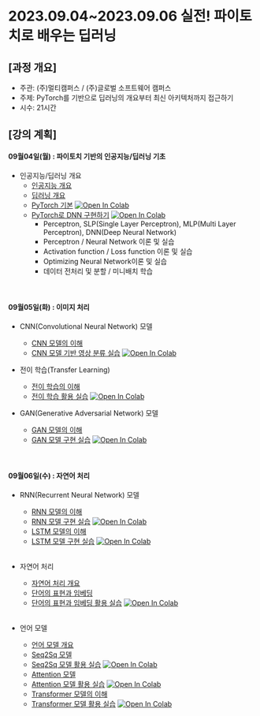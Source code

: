 # 2023.09.04\~2023.09.06 실전! 파이토치로 배우는 딥러닝

## \[과정 개요]

* 주관: (주)멀티캠퍼스 / (주)글로벌 소프트웨어 캠퍼스
* 주제: PyTorch를 기반으로 딥러닝의 개요부터 최신 아키텍처까지 접근하기
* 시수: 21시간

## \[강의 계획]

#### 09월04일(월) : 파이토치 기반의 인공지능/딥러닝 기초

* 인공지능/딥러닝 개요
  * [인공지능 개요](../LectureFiles/pdf/AI01_AI개요.pdf)
  * [딥러닝 개요](../LectureFiles/pdf/DL01_딥러닝개요.pdf)
  * [PyTorch 기본](../LectureFiles/src/DL003_PyTorch.ipynb) [![Open In Colab](https://colab.research.google.com/assets/colab-badge.svg)](https://colab.research.google.com/github/aidalabs/Lectures/blob/main/LectureFiles/src/DL003_PyTorch.ipynb)
  * [PyTorch로 DNN 구현하기](../LectureFiles/src/DL004_PyTorch_DNN.ipynb) [![Open In Colab](https://colab.research.google.com/assets/colab-badge.svg)](https://colab.research.google.com/github/aidalabs/Lectures/blob/main/LectureFiles/src/DL004_PyTorch_DNN.ipynb)
    * Perceptron, SLP(Single Layer Perceptron), MLP(Multi Layer Perceptron), DNN(Deep Neural Network)
    * Perceptron / Neural Network 이론 및 실습
    * Activation function / Loss function 이론 및 실습
    * Optimizing Neural Network이론 및 실습
    * 데이터 전처리 및 분할 / 미니배치 학습
  <br/>
  <br/>
#### 09월05일(화) : 이미지 처리

* CNN(Convolutional Neural Network) 모델
  * [CNN 모델의 이해](../LectureFiles/pdf/DL02_CNN모델개요.pdf)
  * [CNN 모델 기반 영상 분류 실습](../LectureFiles/src/DL005_CNN_ImageClassificaton.ipynb) [![Open In Colab](https://colab.research.google.com/assets/colab-badge.svg)](https://colab.research.google.com/github/aidalabs/Lectures/blob/main/LectureFiles/src/DL005_CNN_ImageClassificaton.ipynb)
* 전이 학습(Transfer Learning)
  * [전이 학습의 이해](../LectureFiles/pdf/DL02_CNN모델개요.pdf)
  * [전이 학습 활용 실습](../LectureFiles/src/DL005_CNN_ImageClassificaton.ipynb) [![Open In Colab](https://colab.research.google.com/assets/colab-badge.svg)](https://colab.research.google.com/github/aidalabs/Lectures/blob/main/LectureFiles/src/DL005_CNN_ImageClassificaton.ipynb)
* GAN(Generative Adversarial Network) 모델
  * [GAN 모델의 이해](../LectureFiles/pdf/DL02_CNN모델개요.pdf)
  * [GAN 모델 구현 실습](../LectureFiles/src/DL005_CNN_ImageClassificaton.ipynb) [![Open In Colab](https://colab.research.google.com/assets/colab-badge.svg)](https://colab.research.google.com/github/aidalabs/Lectures/blob/main/LectureFiles/src/DL005_CNN_ImageClassificaton.ipynb)

  <br/>
  <br/>
#### 09월06일(수) : 자연어 처리

* RNN(Recurrent Neural Network) 모델
  * [RNN 모델의 이해](../LectureFiles/pdf/DL02_CNN모델개요.pdf)
  * [RNN 모델 구현 실습](../LectureFiles/src/DL005_CNN_ImageClassificaton.ipynb) [![Open In Colab](https://colab.research.google.com/assets/colab-badge.svg)](https://colab.research.google.com/github/aidalabs/Lectures/blob/main/LectureFiles/src/DL005_CNN_ImageClassificaton.ipynb)
  * [LSTM 모델의 이해](../LectureFiles/pdf/DL02_CNN모델개요.pdf)
  * [LSTM 모델 구현 실습](../LectureFiles/src/DL005_CNN_ImageClassificaton.ipynb) [![Open In Colab](https://colab.research.google.com/assets/colab-badge.svg)](https://colab.research.google.com/github/aidalabs/Lectures/blob/main/LectureFiles/src/DL005_CNN_ImageClassificaton.ipynb)
  <br/>

* 자연어 처리
  * [자연어 처리 개요](../LectureFiles/pdf/DL07_RCNN모델개요.pdf)
  * [단어의 표현과 임베딩](../LectureFiles/pdf/DL07_RCNN모델개요.pdf)
  * [단어의 표현과 임베딩 활용 실습](../LectureFiles/src/DL006_Faster_RCNN_ObjectDetection.ipynb) [![Open In Colab](https://colab.research.google.com/assets/colab-badge.svg)](https://colab.research.google.com/github/aidalabs/Lectures/blob/main/LectureFiles/src/DL006_Faster_RCNN_ObjectDetection.ipynb)

  <br/>
* 언어 모델
  * [언어 모델 개요](../LectureFiles/pdf/DL10_YOLO아키텍처분석(v5).pdf)
  * [Seq2Sq 모델](../LectureFiles/pdf/DL10_YOLO아키텍처분석(v5).pdf)
  * [Seq2Sq 모델 활용 실습](../LectureFiles/src/DL009_YOLO_ObjectDetection.ipynb) [![Open In Colab](https://colab.research.google.com/assets/colab-badge.svg)](https://colab.research.google.com/github/aidalabs/Lectures/blob/main/LectureFiles/src/DL009_YOLO_ObjectDetection.ipynb)
  * [Attention 모델](../LectureFiles/pdf/DL10_YOLO아키텍처분석(v5).pdf)
  * [Attention 모델 활용 실습](../LectureFiles/src/DL009_YOLO_ObjectDetection.ipynb) [![Open In Colab](https://colab.research.google.com/assets/colab-badge.svg)](https://colab.research.google.com/github/aidalabs/Lectures/blob/main/LectureFiles/src/DL009_YOLO_ObjectDetection.ipynb)
  * [Transformer 모델의 이해](../LectureFiles/pdf/DL10_YOLO아키텍처분석(v5).pdf)
  * [Transformer 모델 활용 실습](../LectureFiles/src/DL009_YOLO_ObjectDetection.ipynb) [![Open In Colab](https://colab.research.google.com/assets/colab-badge.svg)](https://colab.research.google.com/github/aidalabs/Lectures/blob/main/LectureFiles/src/DL009_YOLO_ObjectDetection.ipynb)